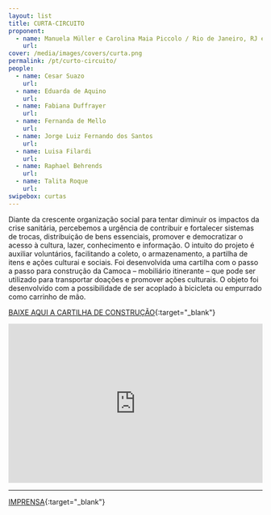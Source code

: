 ```yaml
---
layout: list
title: CURTA-CIRCUITO
proponent:
  - name: Manuela Müller e Carolina Maia Piccolo / Rio de Janeiro, RJ e Lisboa, PT
    url: 
cover: /media/images/covers/curta.png
permalink: /pt/curto-circuito/
people:
  - name: Cesar Suazo
    url: 
  - name: Eduarda de Aquino
    url: 
  - name: Fabiana Duffrayer
    url: 
  - name: Fernanda de Mello
    url: 
  - name: Jorge Luiz Fernando dos Santos
    url: 
  - name: Luisa Filardi
    url: 
  - name: Raphael Behrends
    url: 
  - name: Talita Roque
    url:
swipebox: curtas
---
```



Diante da crescente organização social para tentar diminuir os impactos da crise sanitária, percebemos a urgência de contribuir e fortalecer sistemas de trocas, distribuição de bens essenciais, promover e democratizar o acesso à cultura, lazer, conhecimento e informação. O intuito do projeto é auxiliar voluntários, facilitando a coleto, o armazenamento, a partilha de itens e ações culturai e sociais. Foi desenvolvida uma cartilha com o passo a passo para construção da Camoca – mobiliário itinerante – que pode ser utilizado para transportar doações e promover ações culturais. O objeto foi desenvolvido com a possibilidade de ser acoplado à bicicleta ou empurrado como carrinho de mão.

[BAIXE AQUI A CARTILHA DE CONSTRUÇÃO](/3ed/media/docs/Cartilha_Curta_Circuito.pdf){:target="_blank"}

 <iframe width="100%" height="315" src="https://www.youtube.com/embed/-8lmPlOnoQQ" frameborder="0" allow="accelerometer; autoplay; encrypted-media; gyroscope; picture-in-picture" allowfullscreen></iframe>
 
 
--- 

[IMPRENSA](/3ed/pt/imprensa/curta-circuito){:target="_blank"}